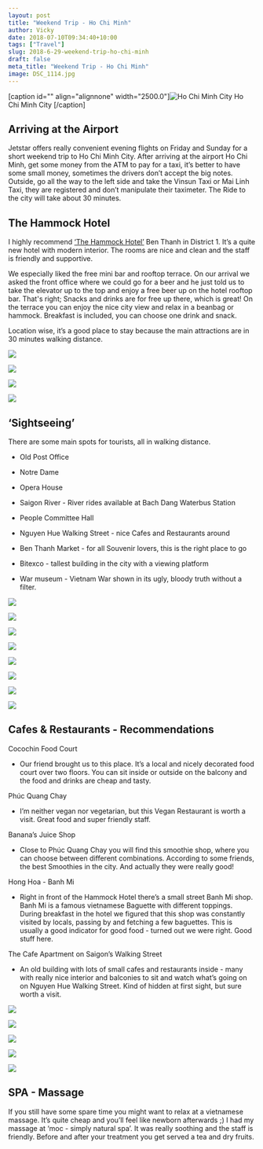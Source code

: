 ```yaml
---
layout: post
title: "Weekend Trip - Ho Chi Minh"
author: Vicky
date: 2018-07-10T09:34:40+10:00
tags: ["Travel"]
slug: 2018-6-29-weekend-trip-ho-chi-minh
draft: false
meta_title: "Weekend Trip - Ho Chi Minh"
image: DSC_1114.jpg
---
```


\[caption id="" align="alignnone" width="2500.0"\]![ Ho Chi Minh City ](http://localhost:8888/wordpress/wp-content/uploads/2018/07/HoChiMinhCIty.jpgHo+Chi+Minh+CIty?format=original) Ho Chi Minh City \[/caption\]

## Arriving at the Airport

Jetstar offers really convenient evening flights on Friday and Sunday for a short weekend trip to Ho Chi Minh City. After arriving at the airport Ho Chi Minh, get some money from the ATM to pay for a taxi, it’s better to have some small money, sometimes the drivers don’t accept the big notes. Outside, go all the way to the left side and take the Vinsun Taxi or Mai Linh Taxi, they are registered and don’t manipulate their taximeter. The Ride to the city will take about 30 minutes.

## The Hammock Hotel

I highly recommend [‘The Hammock Hotel’](http://thehammockhotel.com/) Ben Thanh in District 1. It’s a quite new hotel with modern interior. The rooms are nice and clean and the staff is friendly and supportive.

We especially liked the free mini bar and rooftop terrace. On our arrival we asked the front office where we could go for a beer and he just told us to take the elevator up to the top and enjoy a free beer up on the hotel rooftop bar. That's right; Snacks and drinks are for free up there, which is great! On the terrace you can enjoy the nice city view and relax in a beanbag or hammock. Breakfast is included, you can choose one drink and snack.

Location wise, it’s a good place to stay because the main attractions are in 30 minutes walking distance.

![](./IMG_20180622_223334.jpg)

![](./IMG_20180622_221705_HHT.jpg)

![](./IMG_20180622_221730.jpg)

![](./IMG_20180623_171521_HDR.jpg)

## ‘Sightseeing’

There are some main spots for tourists, all in walking distance.

*   Old Post Office
    

*   Notre Dame
    
*   Opera House
    
*   Saigon River - River rides available at Bach Dang Waterbus Station
    
*   People Committee Hall
    
*   Nguyen Hue Walking Street - nice Cafes and Restaurants around
    
*   Ben Thanh Market - for all Souvenir lovers, this is the right place to go
    
*   Bitexco - tallest building in the city with a viewing platform
    
*   War museum - Vietnam War shown in its ugly, bloody truth without a filter.
    

![](./DSC_1127.jpg)

![](./DSC_1114.jpg)

![](./DSC_1074.jpg)

![](./DSC_1078.jpg)

![](./DSC_1152.jpg)

![](./DSC_1189.jpg)

![](./DSC_1190.jpg)

![](./DSC_1193.jpg)

## Cafes & Restaurants - Recommendations

Cocochin Food Court

*   Our friend brought us to this place. It’s a local and nicely decorated food court over two floors. You can sit inside or outside on the balcony and the food and drinks are cheap and tasty.
    

Phúc Quang Chay

*   I’m neither vegan nor vegetarian, but this Vegan Restaurant is worth a visit. Great food and super friendly staff.
    

Banana’s Juice Shop

*   Close to Phúc Quang Chay you will find this smoothie shop, where you can choose between different combinations. According to some friends, the best Smoothies in the city. And actually they were really good!
    

Hong Hoa - Banh Mi

*   Right in front of the Hammock Hotel there’s a small street Banh Mi shop. Banh Mi is a famous vietnamese Baguette with different toppings. During breakfast in the hotel we figured that this shop was constantly visited by locals, passing by and fetching a few baguettes. This is usually a good indicator for good food - turned out we were right. Good stuff here.
    

The Cafe Apartment on Saigon’s Walking Street

*   An old building with lots of small cafes and restaurants inside - many with really nice interior and balconies to sit and watch what’s going on on Nguyen Hue Walking Street. Kind of hidden at first sight, but sure worth a visit.
    

![](./DSC_1204.jpg)

![](./IMG_20180623_132513_HDR.jpg)

![](./IMG_5279.jpg)

![](./IMG_5304.jpg)

![](./IMG_5310.jpg)

## SPA - Massage

If you still have some spare time you might want to relax at a vietnamese massage. It’s quite cheap and you’ll feel like newborn afterwards ;) I had my massage at ‘moc - simply natural spa’. It was really soothing and the staff is friendly. Before and after your treatment you get served a tea and dry fruits.